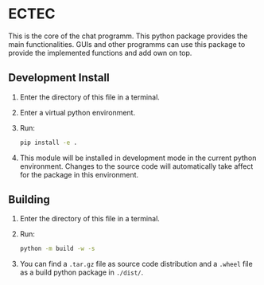 # ECTEC

This is the core of the chat programm. This python package provides the main functionalities.
GUIs and other programms can use this package to provide the implemented functions
and add own on top.

## Development Install

1. Enter the directory of this file in a terminal.

2. Enter a virtual python environment.

3. Run:

    ```bash
    pip install -e .
    ```

4. This module will be installed in development mode in the current python environment.
    Changes to the source code will automatically take affect for the package in this
    environment.

## Building

1. Enter the directory of this file in a terminal.

2. Run:

    ```bash
    python -m build -w -s
    ```

3. You can find a `.tar.gz` file as source code distribution and a `.wheel` file as a build python
    package in `./dist/`.
